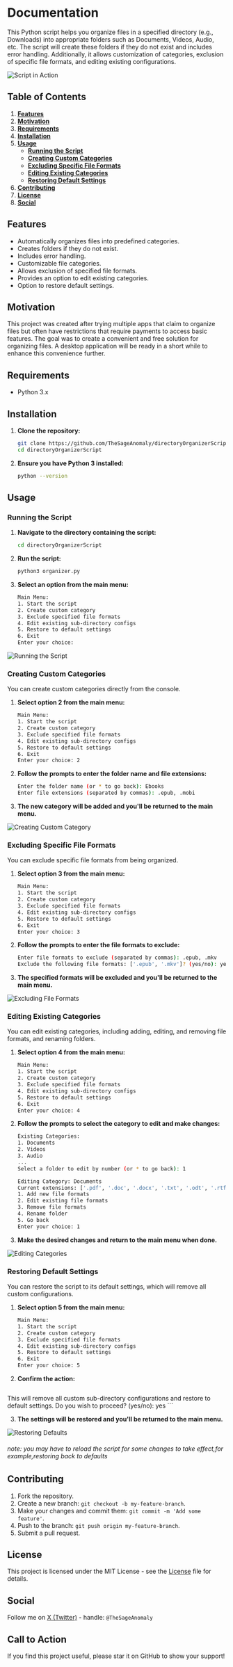 # Documentation

This Python script helps you organize files in a specified directory (e.g., Downloads) into appropriate folders such as Documents, Videos, Audio, etc. The script will create these folders if they do not exist and includes error handling. Additionally, it allows customization of categories, exclusion of specific file formats, and editing existing configurations.

![Script in Action](assets/scriptInAction.gif)

## Table of Contents

1. **[Features](#features)**
2. **[Motivation](#motivation)**
3. **[Requirements](#requirements)**
4. **[Installation](#installation)**
5. **[Usage](#usage)**
    - **[Running the Script](#running-the-script)**
    - **[Creating Custom Categories](#creating-custom-categories)**
    - **[Excluding Specific File Formats](#excluding-specific-file-formats)**
    - **[Editing Existing Categories](#editing-existing-categories)**
    - **[Restoring Default Settings](#restoring-default-settings)**
6. **[Contributing](#contributing)**
7. **[License](#license)**
8. **[Social](#social)**

## Features

- Automatically organizes files into predefined categories.
- Creates folders if they do not exist.
- Includes error handling.
- Customizable file categories.
- Allows exclusion of specified file formats.
- Provides an option to edit existing categories.
- Option to restore default settings.

## Motivation

This project was created after trying multiple apps that claim to organize files but often have restrictions that require payments to access basic features. The goal was to create a convenient and free solution for organizing files. A desktop application will be ready in a short while to enhance this convenience further.

## Requirements

- Python 3.x

## Installation

1. **Clone the repository:**

    ```sh
    git clone https://github.com/TheSageAnomaly/directoryOrganizerScript.git
    cd directoryOrganizerScript
    ```

2. **Ensure you have Python 3 installed:**

    ```sh
    python --version
    ```

## Usage

### Running the Script

1. **Navigate to the directory containing the script:**

    ```sh
    cd directoryOrganizerScript
    ```

2. **Run the script:**

    ```sh
    python3 organizer.py
    ```

3. **Select an option from the main menu:**

    ```sh
    Main Menu:
    1. Start the script
    2. Create custom category
    3. Exclude specified file formats
    4. Edit existing sub-directory configs
    5. Restore to default settings
    6. Exit
    Enter your choice: 
    ```

![Running the Script](assets/scriptInAction.png)

### Creating Custom Categories

You can create custom categories directly from the console.

1. **Select option 2 from the main menu:**

    ```sh
    Main Menu:
    1. Start the script
    2. Create custom category
    3. Exclude specified file formats
    4. Edit existing sub-directory configs
    5. Restore to default settings
    6. Exit
    Enter your choice: 2
    ```

2. **Follow the prompts to enter the folder name and file extensions:**

    ```sh
    Enter the folder name (or * to go back): Ebooks
    Enter file extensions (separated by commas): .epub, .mobi
    ```

3. **The new category will be added and you'll be returned to the main menu.**

![Creating Custom Category](assets/createCustomSebdirectory.gif)

### Excluding Specific File Formats

You can exclude specific file formats from being organized.

1. **Select option 3 from the main menu:**

    ```sh
    Main Menu:
    1. Start the script
    2. Create custom category
    3. Exclude specified file formats
    4. Edit existing sub-directory configs
    5. Restore to default settings
    6. Exit
    Enter your choice: 3
    ```

2. **Follow the prompts to enter the file formats to exclude:**

    ```sh
    Enter file formats to exclude (separated by commas): .epub, .mkv
    Exclude the following file formats: ['.epub', '.mkv']? (yes/no): yes
    ```

3. **The specified formats will be excluded and you'll be returned to the main menu.**

![Excluding File Formats](assets/excludeFileFormats.gif)

### Editing Existing Categories

You can edit existing categories, including adding, editing, and removing file formats, and renaming folders.

1. **Select option 4 from the main menu:**

    ```sh
    Main Menu:
    1. Start the script
    2. Create custom category
    3. Exclude specified file formats
    4. Edit existing sub-directory configs
    5. Restore to default settings
    6. Exit
    Enter your choice: 4
    ```

2. **Follow the prompts to select the category to edit and make changes:**

    ```sh
    Existing Categories:
    1. Documents
    2. Videos
    3. Audio
    ...
    Select a folder to edit by number (or * to go back): 1
    
    Editing Category: Documents
    Current extensions: ['.pdf', '.doc', '.docx', '.txt', '.odt', '.rtf']
    1. Add new file formats
    2. Edit existing file formats
    3. Remove file formats
    4. Rename folder
    5. Go back
    Enter your choice: 1
    ```

3. **Make the desired changes and return to the main menu when done.**

![Editing Categories](assets/customConfigs.gif)

### Restoring Default Settings

You can restore the script to its default settings, which will remove all custom configurations.

1. **Select option 5 from the main menu:**

    ```sh
    Main Menu:
    1. Start the script
    2. Create custom category
    3. Exclude specified file formats
    4. Edit existing sub-directory configs
    5. Restore to default settings
    6. Exit
    Enter your choice: 5
    ```

2. **Confirm the action:**
    ```sh

This will remove all custom sub-directory configurations and restore to default settings. Do you wish to proceed? (yes/no): yes
    ```

3. **The settings will be restored and you'll be returned to the main menu.**

![Restoring Defaults](assets/restoreToDefualt.gif)

###### note: you may have to reload the script for some changes to take effect,for example,restoring back to defaults

## Contributing

1. Fork the repository.
2. Create a new branch: `git checkout -b my-feature-branch`.
3. Make your changes and commit them: `git commit -m 'Add some feature'`.
4. Push to the branch: `git push origin my-feature-branch`.
5. Submit a pull request.

## License

This project is licensed under the MIT License - see the [License](License.md) file for details.

## Social

Follow me on [X (Twitter)](https://x.com/TheSageAnomaly) - handle: `@TheSageAnomaly`

## Call to Action

If you find this project useful, please star it on GitHub to show your support!
